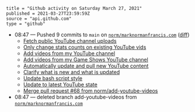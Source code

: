 ```
title = "Github activity on Saturday March 27, 2021"
published = 2021-03-27T23:59:59Z
source = "api.github.com"
type = "github"
```

* 08:47 — Pushed 9 commits to `main` on [`norm/marknormanfrancis.com`](https://github.com/norm/marknormanfrancis.com) ([diff](https://github.com/norm/marknormanfrancis.com/compare/46cc85afb7b1b8d5bd0234d933a7ba4ee1721872..0a9baa6648d7b52a13d2f582092499e1446b1842))
  * [Fetch public YouTube channel uploads](https://github.com/norm/marknormanfrancis.com/commit/cf543211660bc5719ee0fd6b9f3eedca0bccf8fd)
  * [Only change stats counts on existing YouTube vids](https://github.com/norm/marknormanfrancis.com/commit/0a959a698160ae2cedc40a8e044c7b713687e53d)
  * [Add videos from my YouTube channel](https://github.com/norm/marknormanfrancis.com/commit/b878c4e1d34258a8d0c10db4ad0136388a81b307)
  * [Add videos from my Game Shows YouTube channel](https://github.com/norm/marknormanfrancis.com/commit/950c041f582dba4993891beb4c8b85f5ea6c7a84)
  * [Automatically update and pull new YouTube content](https://github.com/norm/marknormanfrancis.com/commit/624f22fd00d07382bcbdb339795b755916a48693)
  * [Clarify what is new and what is updated](https://github.com/norm/marknormanfrancis.com/commit/46396266b8b99ec1229abdd7b9d17589d81ead9b)
  * [Update bash script style](https://github.com/norm/marknormanfrancis.com/commit/7feddd216c14cdacde150334503e72bca4654ec5)
  * [Update to latest YouTube state](https://github.com/norm/marknormanfrancis.com/commit/4865b13f28c28783e0226204132aaa30f8c828c2)
  * [Merge pull request #68 from norm/add-youtube-videos](https://github.com/norm/marknormanfrancis.com/commit/0a9baa6648d7b52a13d2f582092499e1446b1842)
* 08:47 — deleted branch add-youtube-videos from [`norm/marknormanfrancis.com`](https://github.com/norm/marknormanfrancis.com)
